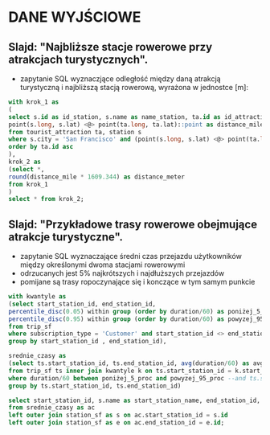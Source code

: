 # DANE WYJŚCIOWE

## Slajd: "Najbliższe stacje rowerowe przy atrakcjach turystycznych".
+ zapytanie SQL wyznaczjące odległość między daną atrakcją turystyczną i najbliższą stacją rowerową, wyrażona w jednostce [m]:

```sql
with krok_1 as
(
select s.id as id_station, s.name as name_station, ta.id as id_attraction, ta.name as name_attraction,
point(s.long, s.lat) <@> point(ta.long, ta.lat)::point as distance_mile
from tourist_attraction ta, station s
where s.city = 'San Francisco' and (point(s.long, s.lat) <@> point(ta.long, ta.lat)) = (select min(point(s.long, s.lat) <@> point(ta.long, ta.lat)::point) from station s)
order by ta.id asc
),
krok_2 as 
(select *,
round(distance_mile * 1609.344) as distance_meter
from krok_1
)
select * from krok_2;
```
## Slajd: "Przykładowe trasy rowerowe obejmujące atrakcje turystyczne".
+ zapytanie SQL wyznaczające średni czas przejazdu użytkowników między określonymi dwoma stacjami rowerowymi
+ odrzucanych jest 5% najkrótszych i najdłuższych przejazdów
+ pomijane są trasy ropoczynające się i konczące w tym samym punkcie

```sql
with kwantyle as
(select start_station_id, end_station_id,
percentile_disc(0.05) within group (order by duration/60) as poniżej_5_proc,
percentile_disc(0.95) within group (order by duration/60) as powyzej_95_proc
from trip_sf
where subscription_type = 'Customer' and start_station_id <> end_station_id 
group by start_station_id , end_station_id),

srednie_czasy as
(select ts.start_station_id, ts.end_station_id, avg(duration/60) as avg_duration
from trip_sf ts inner join kwantyle k on ts.start_station_id = k.start_station_id and ts.end_station_id = k.end_station_id
where duration/60 between poniżej_5_proc and powyzej_95_proc --and ts.start_station_id=50 and ts.end_station_id=61
group by ts.start_station_id, ts.end_station_id)

select start_station_id, s.name as start_station_name, end_station_id, e.name as end_station_name, avg_duration
from srednie_czasy as ac 
left outer join station_sf as s on ac.start_station_id = s.id 
left outer join station_sf as e on ac.end_station_id = e.id;
```

